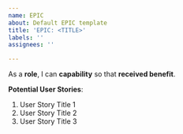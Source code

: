 ```yaml
---
name: EPIC
about: Default EPIC template
title: 'EPIC: <TITLE>'
labels: ''
assignees: ''

---
```


As a **role**, I can **capability** so that **received benefit**.

**Potential User Stories**:
1. User Story Title 1
2. User Story Title 2
3. User Story Title 3

